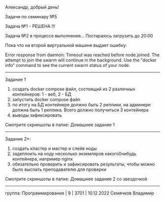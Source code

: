 Александр, добрый день!

Задачи по семинару №5

Задача №1 - РЕШЕНА !!!

Задача №2 в процессе выполнения... Постараюсь загрузить до 20:00

Пока что на второй виртуальной машине выдает ошибку:

Error response from daemon: Timeout was reached before node joined. The attempt to join the swarm will continue in the background. Use the "docker info" command to see the current swarm status of your node.


---------------------------------------------------------------
Задание 1
1) создать docker compose файл, состоящий из 2 различных контейнеров: 1 - веб, 2 - БД
2) запустить docker compose файл
3) по итогу на БД контейнере должно быть 2 реплики, на админере должна быть 1 реплика. Всего должно получиться 3 контейнера
4) выводы зафиксировать

Смотрите скриншоты в папке: Домашнее задание 1


---------------------------------------------------------------
Задание 2*:
1) создать кластер и мастер и слейв ноды
2) задеплоить на ноду несколько экземляров какого0нибудь контейнера, например nginx
3) обязательно проверить и зафиксировать результаты, чтобы можно было выслать преподавателю для проверки

Смотрите скриншоты в папке: Домашнее задание 2 со звездочкой

---------------------------------------------------------------


группа: Программирование | 9 | 3701 | 10.12.2022
Семячков Владимир